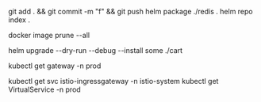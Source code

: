 git add . && git commit -m "f" && git push
helm package ./redis .
helm repo index .

docker image prune --all

helm upgrade --dry-run --debug --install some ./cart


kubectl get gateway -n prod

kubectl get svc istio-ingressgateway -n istio-system
kubectl get VirtualService -n prod